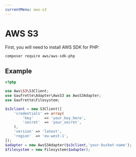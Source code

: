 ```yaml
---
currentMenu: aws-s3
---
```


# AWS S3

First, you will need to install AWS SDK for PHP:
```bash
composer require aws/aws-sdk-php
```

## Example

```php
<?php

use Aws\S3\S3Client;
use Gaufrette\Adapter\AwsS3 as AwsS3Adapter;
use Gaufrette\Filesystem;

$s3client = new S3Client([
    'credentials' => array(
        'key'     => 'your_key_here',
        'secret'  => 'your_secret',
    ),
    'version' => 'latest',
    'region'  => 'eu-west-1',
]);
$adapter = new AwsS3Adapter($s3client,'your-bucket-name');
$filesystem = new Filesystem($adapter);
```
